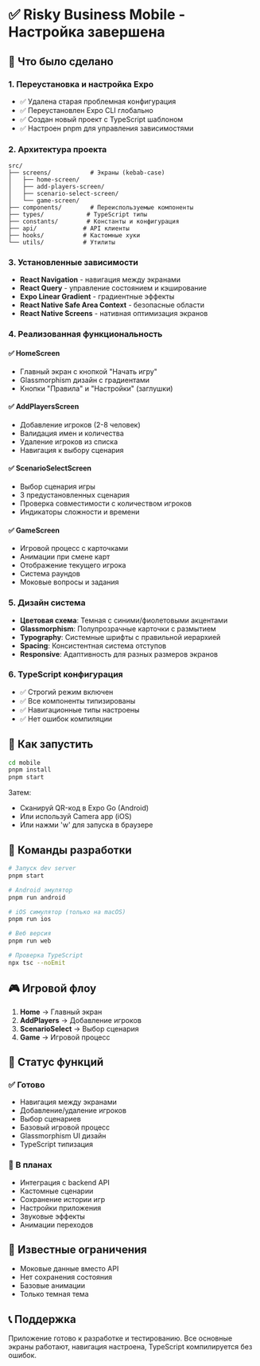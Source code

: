 # ✅ Risky Business Mobile - Настройка завершена

## 🎯 Что было сделано

### 1. Переустановка и настройка Expo
- ✅ Удалена старая проблемная конфигурация
- ✅ Переустановлен Expo CLI глобально
- ✅ Создан новый проект с TypeScript шаблоном
- ✅ Настроен pnpm для управления зависимостями

### 2. Архитектура проекта
```
src/
├── screens/           # Экраны (kebab-case)
│   ├── home-screen/
│   ├── add-players-screen/
│   ├── scenario-select-screen/
│   └── game-screen/
├── components/        # Переиспользуемые компоненты
├── types/            # TypeScript типы
├── constants/        # Константы и конфигурация
├── api/             # API клиенты
├── hooks/           # Кастомные хуки
└── utils/           # Утилиты
```

### 3. Установленные зависимости
- **React Navigation** - навигация между экранами
- **React Query** - управление состоянием и кэширование
- **Expo Linear Gradient** - градиентные эффекты
- **React Native Safe Area Context** - безопасные области
- **React Native Screens** - нативная оптимизация экранов

### 4. Реализованная функциональность

#### ✅ HomeScreen
- Главный экран с кнопкой "Начать игру"
- Glassmorphism дизайн с градиентами
- Кнопки "Правила" и "Настройки" (заглушки)

#### ✅ AddPlayersScreen
- Добавление игроков (2-8 человек)
- Валидация имен и количества
- Удаление игроков из списка
- Навигация к выбору сценария

#### ✅ ScenarioSelectScreen
- Выбор сценария игры
- 3 предустановленных сценария
- Проверка совместимости с количеством игроков
- Индикаторы сложности и времени

#### ✅ GameScreen
- Игровой процесс с карточками
- Анимации при смене карт
- Отображение текущего игрока
- Система раундов
- Моковые вопросы и задания

### 5. Дизайн система
- **Цветовая схема**: Темная с синими/фиолетовыми акцентами
- **Glassmorphism**: Полупрозрачные карточки с размытием
- **Typography**: Системные шрифты с правильной иерархией
- **Spacing**: Консистентная система отступов
- **Responsive**: Адаптивность для разных размеров экранов

### 6. TypeScript конфигурация
- ✅ Строгий режим включен
- ✅ Все компоненты типизированы
- ✅ Навигационные типы настроены
- ✅ Нет ошибок компиляции

## 🚀 Как запустить

```bash
cd mobile
pnpm install
pnpm start
```

Затем:
- Сканируй QR-код в Expo Go (Android)
- Или используй Camera app (iOS)
- Или нажми 'w' для запуска в браузере

## 🔧 Команды разработки

```bash
# Запуск dev server
pnpm start

# Android эмулятор
pnpm run android

# iOS симулятор (только на macOS)
pnpm run ios

# Веб версия
pnpm run web

# Проверка TypeScript
npx tsc --noEmit
```

## 🎮 Игровой флоу

1. **Home** → Главный экран
2. **AddPlayers** → Добавление игроков
3. **ScenarioSelect** → Выбор сценария
4. **Game** → Игровой процесс

## 📱 Статус функций

### ✅ Готово
- Навигация между экранами
- Добавление/удаление игроков
- Выбор сценариев
- Базовый игровой процесс
- Glassmorphism UI дизайн
- TypeScript типизация

### 🔄 В планах
- Интеграция с backend API
- Кастомные сценарии
- Сохранение истории игр
- Настройки приложения
- Звуковые эффекты
- Анимации переходов

## 🐛 Известные ограничения

- Моковые данные вместо API
- Нет сохранения состояния
- Базовые анимации
- Только темная тема

## 📞 Поддержка

Приложение готово к разработке и тестированию. Все основные экраны работают, навигация настроена, TypeScript компилируется без ошибок.